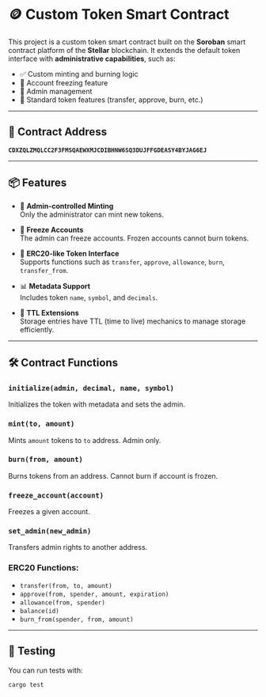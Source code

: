# 🪙 Custom Token Smart Contract

This project is a custom token smart contract built on the **Soroban** smart contract platform of the **Stellar** blockchain. It extends the default token interface with **administrative capabilities**, such as:

- ✅ Custom minting and burning logic
- 🧊 Account freezing feature
- 👮 Admin management
- 🔐 Standard token features (transfer, approve, burn, etc.)

---
## 🚀 Contract Address

**`CDXZQLZMQLCC2F3FMSQAEWXMJCDIBHNW6SQ3DUJFFGDEASY4BYJAG6EJ`**

---

## 📦 Features

- 🔐 **Admin-controlled Minting**  
  Only the administrator can mint new tokens.

- 🧊 **Freeze Accounts**  
  The admin can freeze accounts. Frozen accounts cannot burn tokens.

- 🔄 **ERC20-like Token Interface**  
  Supports functions such as `transfer`, `approve`, `allowance`, `burn`, `transfer_from`.

- 📊 **Metadata Support**  
  Includes token `name`, `symbol`, and `decimals`.

- 🔁 **TTL Extensions**  
  Storage entries have TTL (time to live) mechanics to manage storage efficiently.

---

## 🛠️ Contract Functions

### `initialize(admin, decimal, name, symbol)`
Initializes the token with metadata and sets the admin.

### `mint(to, amount)`
Mints `amount` tokens to `to` address. Admin only.

### `burn(from, amount)`
Burns tokens from an address. Cannot burn if account is frozen.

### `freeze_account(account)`
Freezes a given account.

### `set_admin(new_admin)`
Transfers admin rights to another address.

### ERC20 Functions:
- `transfer(from, to, amount)`
- `approve(from, spender, amount, expiration)`
- `allowance(from, spender)`
- `balance(id)`
- `burn_from(spender, from, amount)`

---

## 🧪 Testing

You can run tests with:
```bash
cargo test
